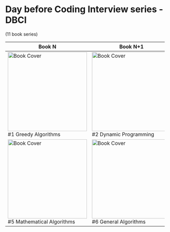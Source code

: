 # Day before Coding Interview series - DBCI
(11 book series)

| Book N | Book N+1 | Book N+2 | Book N+3 |
|-----------------------------------------------------------------------------------|-----------------------------------------------------------------------------|---|---|
| <a href="https://www.amazon.com/gp/product/B0876JFTWY"><img src="https://github.com/AdiChat/author/assets/10634210/497dbe72-d7ee-443b-91e0-8f1872c25222" alt="Book Cover" style="height: 250px;" /></a> <br/> #1 Greedy Algorithms | <a href="https://www.amazon.com/gp/product/B087SV4WYJ"><img src="https://github.com/AdiChat/author/assets/10634210/3d781b67-0d90-4699-a928-8d6a3807900b" alt="Book Cover" style="height: 250px;" /></a> <br/> #2 Dynamic Programming | <a href="https://www.amazon.com/gp/product/B088FZV5FV"><img src="https://github.com/AdiChat/author/assets/10634210/9a8bf59a-2259-454a-b1a3-0a22a2a79c95" alt="Book Cover" style="height: 250px;" /></a> <br/> #3 String Algorithms | <a href="https://www.amazon.com/gp/product/B089SB5YCX"><img src="https://github.com/AdiChat/author/assets/10634210/30d99506-1db6-47b4-b105-8b4eb96abfe7" alt="Book Cover" style="height: 250px;" /></a> <br/> #4 Graph Algorithms |
| <a href="https://www.amazon.com/gp/product/B089G56R5H"><img src="https://github.com/AdiChat/author/assets/10634210/cfa8c43d-dde5-4b92-b3a4-0061000d2af1" alt="Book Cover" style="height: 250px;" /></a> <br/> #5 Mathematical Algorithms | <a href="https://www.amazon.com/gp/product/B0868TND68"><img src="https://github.com/AdiChat/author/assets/10634210/38ae3fc7-6e65-411c-b5b3-feeed4d99ed7" alt="Book Cover" style="height: 250px;" /></a> <br/> #6 General Algorithms | <a href="https://www.amazon.com/gp/product/B09RWBFV4K"><img src="https://github.com/AdiChat/author/assets/10634210/57f30087-9d24-4817-a5f6-04ddcd97d089" alt="Book Cover" style="height: 250px;" /></a> <br/> #7 Computational Geometry | <a href="https://www.amazon.com/gp/product/B09XKV9XF7"><img src="https://github.com/AdiChat/author/assets/10634210/ef1ca2de-2987-484c-b3d0-540e5b528b28" alt="Book Cover" style="height: 250px;" /></a> <br/> #8 Array Problems | 

 

